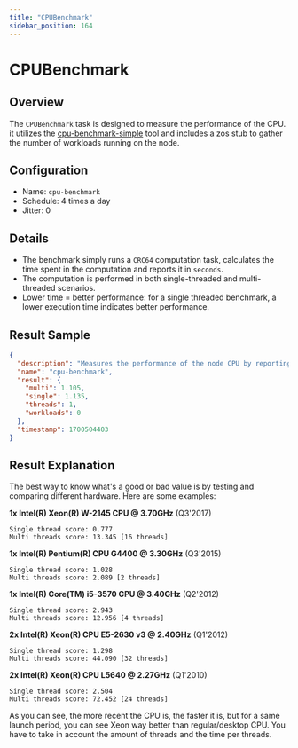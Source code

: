 ```yaml
---
title: "CPUBenchmark"
sidebar_position: 164
---
```


<h1> CPUBenchmark </h1>

## Overview

The `CPUBenchmark` task is designed to measure the performance of the CPU. it utilizes the [cpu-benchmark-simple](https://github.com/threefoldtech/cpu-benchmark-simple) tool and includes a zos stub to gather the number of workloads running on the node.

## Configuration

- Name: `cpu-benchmark`
- Schedule: 4 times a day
- Jitter: 0

## Details

- The benchmark simply runs a `CRC64` computation task, calculates the time spent in the computation and reports it in `seconds`.
- The computation is performed in both single-threaded and multi-threaded scenarios.
- Lower time = better performance: for a single threaded benchmark, a lower execution time indicates better performance.

## Result Sample

```json
{
  "description": "Measures the performance of the node CPU by reporting the time spent of computing a task in seconds.",
  "name": "cpu-benchmark",
  "result": {
    "multi": 1.105,
    "single": 1.135,
    "threads": 1,
    "workloads": 0
  },
  "timestamp": 1700504403
}
```

## Result Explanation

The best way to know what's a good or bad value is by testing and comparing different hardware.
Here are some examples:

**1x Intel(R) Xeon(R) W-2145 CPU @ 3.70GHz** (Q3'2017)

```
Single thread score: 0.777
Multi threads score: 13.345 [16 threads]
```

**1x Intel(R) Pentium(R) CPU G4400 @ 3.30GHz** (Q3'2015)

```
Single thread score: 1.028
Multi threads score: 2.089 [2 threads]
```

**1x Intel(R) Core(TM) i5-3570 CPU @ 3.40GHz** (Q2'2012)

```
Single thread score: 2.943
Multi threads score: 12.956 [4 threads]
```

**2x Intel(R) Xeon(R) CPU E5-2630 v3 @ 2.40GHz** (Q1'2012)

```
Single thread score: 1.298
Multi threads score: 44.090 [32 threads]
```

**2x Intel(R) Xeon(R) CPU L5640 @ 2.27GHz** (Q1'2010)

```
Single thread score: 2.504
Multi threads score: 72.452 [24 threads]
```

As you can see, the more recent the CPU is, the faster it is, but for a same launch period, you can see Xeon way better than regular/desktop CPU. You have to take in account the amount of threads and the time per threads.